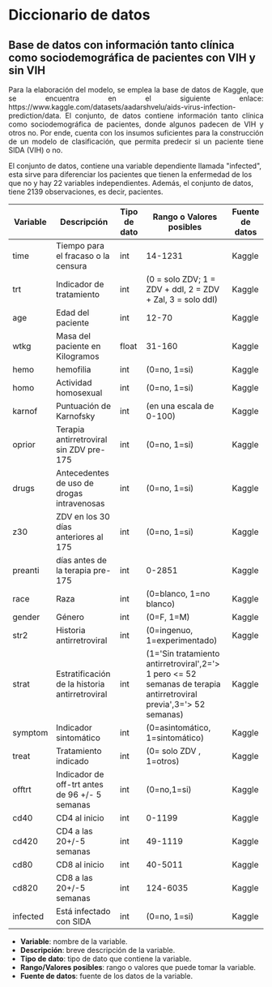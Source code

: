 # Diccionario de datos

## Base de datos con información tanto clínica como sociodemográfica de pacientes con VIH y sin VIH

<p align="justify">
Para la elaboración del modelo, se emplea la base de datos de Kaggle, que se encuentra en el siguiente enlace: https://www.kaggle.com/datasets/aadarshvelu/aids-virus-infection-prediction/data. El conjunto, de datos contiene información tanto clínica como sociodemográfica de pacientes, donde algunos padecen de VIH y otros no. Por ende, cuenta con los insumos suficientes para la construcción de un modelo de clasificación, que permita predecir si un paciente tiene SIDA (VIH) o no.

El conjunto de datos, contiene una variable dependiente llamada "infected", esta sirve para diferenciar los pacientes que tienen la enfermedad de los que no y hay 22 variables independientes. Además, el conjunto de datos, tiene 2139 observaciones, es decir, pacientes.
</p>

| Variable | Descripción | Tipo de dato | Rango o Valores posibles | Fuente de datos |
| --- | --- | --- | --- | --- |
| time | Tiempo para el fracaso o la censura | int | 14-1231| Kaggle |
| trt | Indicador de tratamiento | int | (0 = solo ZDV; 1 = ZDV + ddI, 2 = ZDV + Zal, 3 = solo ddI) | Kaggle |
| age | Edad del paciente | int | 12-70 | Kaggle|
| wtkg | Masa del paciente en Kilogramos | float | 31-160 | Kaggle |
| hemo | hemofilia |int  | (0=no, 1=si) | Kaggle|
| homo | Actividad homosexual | int | (0=no, 1=si) | Kaggle |
| karnof | Puntuación de Karnofsky | int |(en una escala de 0-100) | Kaggle |
| oprior | Terapia antirretroviral sin ZDV pre-175 | int | (0=no, 1=si) | Kaggle |
| drugs | Antecedentes de uso de drogas intravenosas | int | (0=no, 1=si) | Kaggle |
| z30 | ZDV en los 30 días anteriores al 175 | int | (0=no, 1=si) | Kaggle|
| preanti | días antes de la terapia pre-175 | int | 0-2851 | Kaggle |
| race | Raza | int | (0=blanco, 1=no blanco) | Kaggle|
| gender | Género | int | (0=F, 1=M) | Kaggle |
| str2 | Historia antirretroviral | int | (0=ingenuo, 1=experimentado)  | Kaggle |
| strat | Estratificación de la historia antirretroviral | int | (1='Sin tratamiento antirretroviral',2='> 1 pero <= 52 semanas de terapia antirretroviral previa',3='> 52 semanas) | Kaggle|
| symptom | Indicador sintomático| int | (0=asintomático, 1=sintomático) | Kaggle |
| treat | Tratamiento indicado | int | (0= solo ZDV , 1=otros) | Kaggle|
| offtrt | Indicador de off-trt antes de 96 +/- 5 semanas | int | (0=no,1=si) | Kaggle |
| cd40 | CD4 al inicio | int | 0-1199 | Kaggle |
| cd420 | CD4 a las 20+/-5 semanas | int | 49-1119 | Kaggle|
| cd80 | CD8 al inicio | int | 40-5011 | Kaggle |
| cd820 | CD8 a las 20+/-5 semanas | int | 124-6035 | Kaggle|
| infected | Está infectado con SIDA | int | (0=no, 1=si) | Kaggle |

- **Variable**: nombre de la variable.
- **Descripción**: breve descripción de la variable.
- **Tipo de dato**: tipo de dato que contiene la variable.
- **Rango/Valores posibles**: rango o valores que puede tomar la variable.
- **Fuente de datos**: fuente de los datos de la variable.



